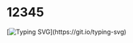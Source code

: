 # 12345

[![Typing SVG](https://readme-typing-svg.herokuapp.com?color=%2336BCF7&lines=Ya+krutoi+!)](https://git.io/typing-svg)
